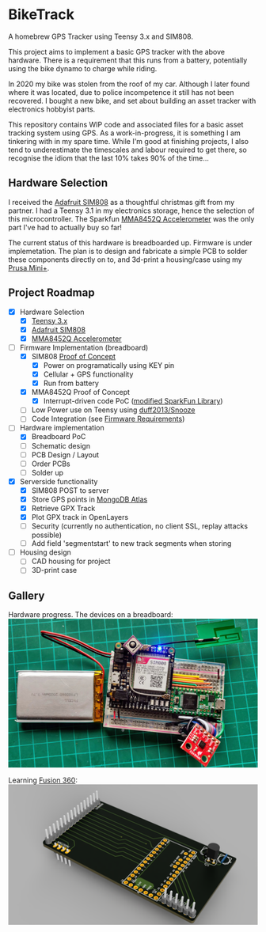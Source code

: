 # BikeTrack
A homebrew GPS Tracker using Teensy 3.x and SIM808.

This project aims to implement a basic GPS tracker with the above hardware. There
is a requirement that this runs from a battery, potentially using the bike dynamo 
to charge while riding.

In 2020 my bike was stolen from the roof of my car. Although I later found where it
was located, due to police incompetence it still has not been recovered. I bought
a new bike, and set about building an asset tracker with electronics hobbyist parts.

This repository contains WIP code and associated files for a basic asset tracking
system using GPS. As a work-in-progress, it is something I am tinkering with in
my spare time. While I'm good at finishing projects, I also tend to underestimate
the timescales and labour required to get there, so recognise the idiom that the 
last 10% takes 90% of the time...

## Hardware Selection
I received the [Adafruit SIM808](https://learn.adafruit.com/adafruit-fona-808-cellular-plus-gps-breakout/overview)
as a thoughtful christmas gift from my partner. I had a Teensy 3.1 in my electronics
storage, hence the selection of this microcontroller. The Sparkfun [MMA8452Q Accelerometer](https://www.sparkfun.com/products/12756)
was the only part I've had to actually buy so far!

The current status of this hardware is breadboarded up. Firmware is under implemetation.
The plan is to design and fabricate a simple PCB to solder these components directly on to, 
and 3d-print a housing/case using my [Prusa Mini+](https://www.prusa3d.com/product/original-prusa-mini-8/).

## Project Roadmap

- [x] Hardware Selection
  - [x] [Teensy 3.x](https://www.pjrc.com/store/teensy32.html)
  - [x] [Adafruit SIM808](https://learn.adafruit.com/adafruit-fona-808-cellular-plus-gps-breakout/overview)
  - [x] [MMA8452Q Accelerometer](https://www.sparkfun.com/products/12756)
- [ ] Firmware Implementation (breadboard)
  - [x] SIM808 [Proof of Concept](https://forums.adafruit.com/viewtopic.php?f=54&t=187767&p=910403)
    - [x] Power on programatically using KEY pin
    - [x] Cellular + GPS functionality
    - [x] Run from battery
  - [x] MMA8452Q Proof of Concept
    - [x] Interrupt-driven code PoC ([modified SparkFun Library](https://github.com/sjmf/SparkFun_MMA8452Q_Arduino_Library))
  - [ ] Low Power use on Teensy using [duff2013/Snooze](https://github.com/duff2013/Snooze)
  - [ ] Code Integration (see [Firmware Requirements](Requirements.md))
- [ ] Hardware implementation
  - [x] Breadboard PoC
  - [ ] Schematic design
  - [ ] PCB Design / Layout
  - [ ] Order PCBs
  - [ ] Solder up
- [x] Serverside functionality
  - [x] SIM808 POST to server
  - [x] Store GPS points in [MongoDB Atlas](https://www.mongodb.com/cloud/atlas/)
  - [x] Retrieve GPX Track
  - [x] Plot GPX track in OpenLayers
  - [ ] Security (currently no authentication, no client SSL, replay attacks possible)
  - [ ] Add field 'segmentstart' to new track segments when storing
- [ ] Housing design
  - [ ] CAD housing for project
  - [ ] 3D-print case

## Gallery

Hardware progress. The devices on a breadboard:
![The tracker hardware on an electronics breadboard](img/breadboard.jpg)

Learning [Fusion 360](https://www.autodesk.co.uk/products/fusion-360/personal):
![A CAD rendering of the PCB](img/pcb-render.png)
